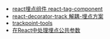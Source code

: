 
* [react埋点组件 react-tag-component](https://github.com/damujiangr/react-tag-component)
* [react-decorator-track 解耦-埋点方案](https://juejin.cn/post/6844903891411140616)
* [trackpoint-tools](https://github.com/Qquanwei/trackpoint-tools)
* [在React中处理埋点公共参数](http://www.shymean.com/article/%E5%9C%A8React%E4%B8%AD%E5%A4%84%E7%90%86%E5%9F%8B%E7%82%B9%E5%85%AC%E5%85%B1%E5%8F%82%E6%95%B0)
